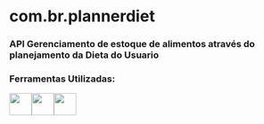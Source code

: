 # com.br.plannerdiet

### API Gerenciamento de estoque de alimentos através do planejamento da Dieta do Usuario





### Ferramentas Utilizadas:
<img src="https://cdn.jsdelivr.net/gh/devicons/devicon/icons/spring/spring-plain-wordmark.svg" width="40" height="40"/><img src="https://cdn.jsdelivr.net/gh/devicons/devicon/icons/java/java-original-wordmark.svg" width="40" height="40"/><img src="https://cdn.jsdelivr.net/gh/devicons/devicon/icons/microsoftsqlserver/microsoftsqlserver-plain-wordmark.svg" width="40" height="40"/>
          

